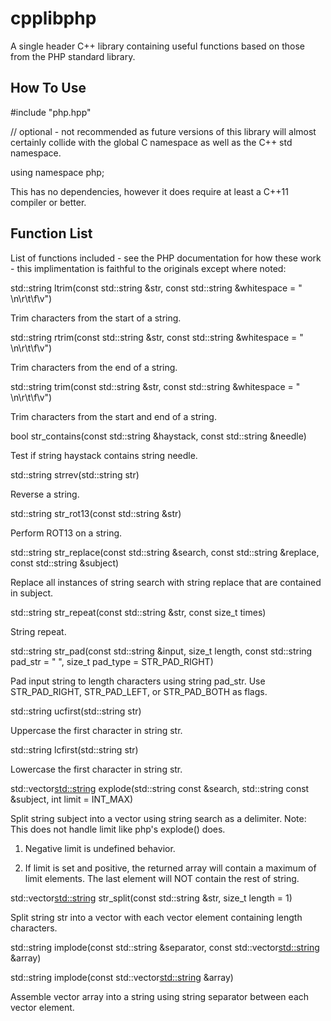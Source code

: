 # cpplibphp
A single header C++ library containing useful functions based on those from the PHP standard library.

How To Use
--------
#include "php.hpp"

// optional - not recommended as future versions of this library will almost certainly collide with the global C namespace as well as the C++ std namespace.

using namespace php;

This has no dependencies, however it does require at least a C++11 compiler or better.

Function List
--------

List of functions included - see the PHP documentation for how these work - this implimentation is faithful to the originals except where noted:


std::string ltrim(const std::string &str, const std::string &whitespace = " \n\r\t\f\v")

Trim characters from the start of a string.


std::string rtrim(const std::string &str, const std::string &whitespace = " \n\r\t\f\v")

Trim characters from the end of a string.


std::string trim(const std::string &str, const std::string &whitespace = " \n\r\t\f\v")

Trim characters from the start and end of a string.


bool str_contains(const std::string &haystack, const std::string &needle)

Test if string haystack contains string needle.


std::string strrev(std::string str)

Reverse a string.


std::string str_rot13(const std::string &str)

Perform ROT13 on a string.


std::string str_replace(const std::string &search, const std::string &replace, const std::string &subject)

Replace all instances of string search with string replace that are contained in subject.


std::string str_repeat(const std::string &str, const size_t times)

String repeat.

std::string str_pad(const std::string &input, size_t length, const std::string pad_str = " ", size_t pad_type = STR_PAD_RIGHT)

Pad input string to length characters using string pad_str. Use STR_PAD_RIGHT, STR_PAD_LEFT, or STR_PAD_BOTH as flags.


std::string ucfirst(std::string str)

Uppercase the first character in string str.


std::string lcfirst(std::string str)

Lowercase the first character in string str.


std::vector<std::string> explode(std::string const &search, std::string const &subject, int limit = INT_MAX)

Split string subject into a vector using string search as a delimiter.
Note: This does not handle limit like php's explode() does.

1) Negative limit is undefined behavior.

2) If limit is set and positive, the returned array will contain a maximum of limit elements. The last element will NOT contain the rest of string.


std::vector<std::string> str_split(const std::string &str, size_t length = 1)

Split string str into a vector with each vector element containing length characters.

std::string implode(const std::string &separator, const std::vector<std::string> &array)

std::string implode(const std::vector<std::string> &array)

Assemble vector array into a string using string separator between each vector element.
